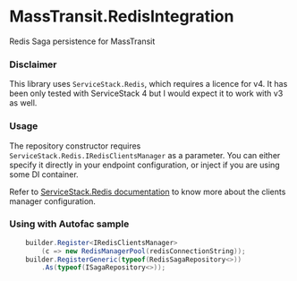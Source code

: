 # MassTransit.RedisIntegration
Redis Saga persistence for MassTransit

### Disclaimer
This library uses `ServiceStack.Redis`, which requires a licence for v4. It has been only tested with ServiceStack 4 but I would expect it to work with v3 as well.

### Usage

The repository constructor requires `ServiceStack.Redis.IRedisClientsManager` as a parameter. You can either specify it directly in your endpoint configuration, or inject if you are using some DI container.

Refer to [ServiceStack.Redis documentation](https://github.com/ServiceStack/ServiceStack.Redis#redis-client-managers) to know more about the clients manager configuration.

### Using with Autofac sample
```c#
    builder.Register<IRedisClientsManager>
        (c => new RedisManagerPool(redisConnectionString));
    builder.RegisterGeneric(typeof(RedisSagaRepository<>))
        .As(typeof(ISagaRepository<>));
```
